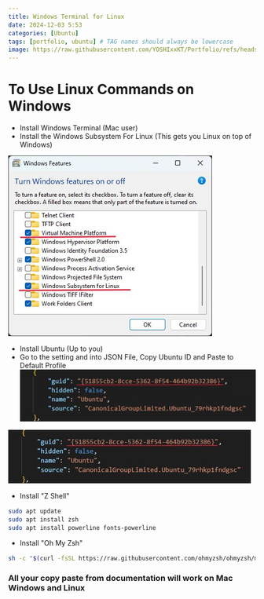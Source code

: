 ```yaml
---
title: Windows Terminal for Linux
date: 2024-12-03 5:53
categories: [Ubuntu]
tags: [portfolio, ubuntu] # TAG names should always be lowercase
image: https://raw.githubusercontent.com/YOSHIxxKT/Portfolio/refs/heads/main/images/images/images.jpg?token=GHSAT0AAAAAAC3HK5KFXGZ3HFOIE56HGJLIZ2QABDQ
---
```



# To Use Linux Commands on Windows 

* Install Windows Terminal (Mac user)
* Install the Windows Subsystem For Linux
(This gets you Linux on top of Windows)

![img-description](https://raw.githubusercontent.com/YOSHIxxKT/Portfolio/refs/heads/main/images/images/Windowsubsystem.jpg?token=GHSAT0AAAAAAC3HK5KEZ6OHZC5772QDAP76Z2QABSA)
* Install Ubuntu (Up to you)
* Go to the setting and into JSON File, Copy Ubuntu ID and Paste to Default Profile 
![img-description](https://raw.githubusercontent.com/YOSHIxxKT/Portfolio/refs/heads/main/images/images/ubuntu.jpg?token=GHSAT0AAAAAAC3HK5KEEPQTKUZJJECXPWQ6Z2P76AQ)


![img-description](https://raw.githubusercontent.com/YOSHIxxKT/Portfolio/refs/heads/main/images/images/ubuntu.jpg?token=GHSAT0AAAAAAC3HK5KEEPQTKUZJJECXPWQ6Z2P76AQ)
* Install "Z Shell"
```bash
sudo apt update
sudo apt install zsh
sudo apt install powerline fonts-powerline
 ```
 

* Install "Oh My Zsh"

```bash
sh -c "$(curl -fsSL https://raw.githubusercontent.com/ohmyzsh/ohmyzsh/master/tools/install.sh)"
```

### All your copy paste from documentation will work on Mac Windows and Linux